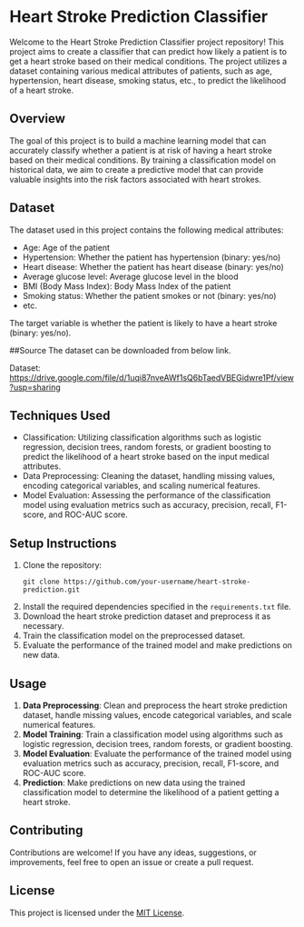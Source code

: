 # Heart Stroke Prediction Classifier

Welcome to the Heart Stroke Prediction Classifier project repository! This project aims to create a classifier that can predict how likely a patient is to get a heart stroke based on their medical conditions. The project utilizes a dataset containing various medical attributes of patients, such as age, hypertension, heart disease, smoking status, etc., to predict the likelihood of a heart stroke.

## Overview
The goal of this project is to build a machine learning model that can accurately classify whether a patient is at risk of having a heart stroke based on their medical conditions. By training a classification model on historical data, we aim to create a predictive model that can provide valuable insights into the risk factors associated with heart strokes.

## Dataset
The dataset used in this project contains the following medical attributes:
- Age: Age of the patient
- Hypertension: Whether the patient has hypertension (binary: yes/no)
- Heart disease: Whether the patient has heart disease (binary: yes/no)
- Average glucose level: Average glucose level in the blood
- BMI (Body Mass Index): Body Mass Index of the patient
- Smoking status: Whether the patient smokes or not (binary: yes/no)
- etc.

The target variable is whether the patient is likely to have a heart stroke (binary: yes/no).

##Source
The dataset can be downloaded from below link.

Dataset: https://drive.google.com/file/d/1uqi87nveAWf1sQ6bTaedVBEGidwre1Pf/view?usp=sharing

## Techniques Used
- Classification: Utilizing classification algorithms such as logistic regression, decision trees, random forests, or gradient boosting to predict the likelihood of a heart stroke based on the input medical attributes.
- Data Preprocessing: Cleaning the dataset, handling missing values, encoding categorical variables, and scaling numerical features.
- Model Evaluation: Assessing the performance of the classification model using evaluation metrics such as accuracy, precision, recall, F1-score, and ROC-AUC score.

## Setup Instructions
1. Clone the repository:
   ```
   git clone https://github.com/your-username/heart-stroke-prediction.git
   ```
2. Install the required dependencies specified in the `requirements.txt` file.
3. Download the heart stroke prediction dataset and preprocess it as necessary.
4. Train the classification model on the preprocessed dataset.
5. Evaluate the performance of the trained model and make predictions on new data.

## Usage
1. **Data Preprocessing**: Clean and preprocess the heart stroke prediction dataset, handle missing values, encode categorical variables, and scale numerical features.
2. **Model Training**: Train a classification model using algorithms such as logistic regression, decision trees, random forests, or gradient boosting.
3. **Model Evaluation**: Evaluate the performance of the trained model using evaluation metrics such as accuracy, precision, recall, F1-score, and ROC-AUC score.
4. **Prediction**: Make predictions on new data using the trained classification model to determine the likelihood of a patient getting a heart stroke.

## Contributing
Contributions are welcome! If you have any ideas, suggestions, or improvements, feel free to open an issue or create a pull request.

## License
This project is licensed under the [MIT License](LICENSE).
